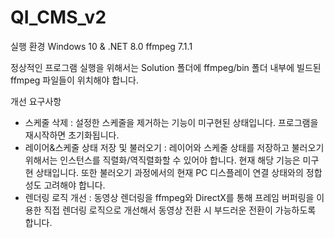 # QI_CMS_v2
실행 환경
Windows 10 & .NET 8.0
ffmpeg 7.1.1

정상적인 프로그램 실행을 위해서는 Solution 폴더에 ffmpeg/bin 폴더 내부에 빌드된 ffmpeg 파일들이 위치해야 합니다.

개선 요구사항
- 스케줄 삭제 : 설정한 스케줄을 제거하는 기능이 미구현된 상태입니다. 프로그램을 재시작하면 초기화됩니다.
- 레이어&스케줄 상태 저장 및 불러오기 : 레이어와 스케줄 상태를 저장하고 불러오기 위해서는 인스턴스를 직렬화/역직렬화할 수 있어야 합니다. 현재 해당 기능은 미구현 상태입니다. 또한 불러오기 과정에서의 현재 PC 디스플레이 연결 상태와의 정합성도 고려해야 합니다.
- 렌더링 로직 개선 : 동영상 렌더링을 ffmpeg와 DirectX를 통해 프레임 버퍼링을 이용한 직접 렌더링 로직으로 개선해서 동영상 전환 시 부드러운 전환이 가능하도록 합니다.